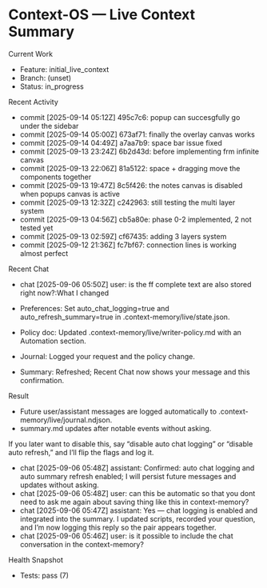 # Context-OS — Live Context Summary

Current Work
- Feature: initial_live_context
- Branch: (unset)
- Status: in_progress

Recent Activity
- commit [2025-09-14 05:12Z] 495c7c6: popup can succesgfully go under the sidebar
- commit [2025-09-14 05:00Z] 673af71: finally the overlay canvas works
- commit [2025-09-14 04:49Z] a7aa7b9: space bar issue fixed
- commit [2025-09-13 23:24Z] 6b2d43d: before implementing frm infinite canvas
- commit [2025-09-13 22:06Z] 81a5122: space + dragging move the components together
- commit [2025-09-13 19:47Z] 8c5f426: the notes canvas is disabled when popups canvas is active
- commit [2025-09-13 12:32Z] c242963: still testing the multi layer system
- commit [2025-09-13 04:56Z] cb5a80e: phase 0-2 implemented, 2 not tested yet
- commit [2025-09-13 02:59Z] cf67435: adding 3 layers system
- commit [2025-09-12 21:36Z] fc7bf67: connection lines is working almost perfect

Recent Chat
- chat [2025-09-06 05:50Z] user: is the ff complete text are also stored right now?:What I changed

- Preferences: Set auto_chat_logging=true and auto_refresh_summary=true in .context-memory/live/state.json.
- Policy doc: Updated .context-memory/live/writer-policy.md with an Automation section.
- Journal: Logged your request and the policy change.
- Summary: Refreshed; Recent Chat now shows your message and this confirmation.

Result

- Future user/assistant messages are logged automatically to .context-memory/live/journal.ndjson.
- summary.md updates after notable events without asking.

If you later want to disable this, say “disable auto chat logging” or “disable auto refresh,” and I’ll flip the
flags and log it.

- chat [2025-09-06 05:48Z] assistant: Confirmed: auto chat logging and auto summary refresh enabled; I will persist future messages and updates without asking.
- chat [2025-09-06 05:48Z] user: can this be automatic so that you dont need to ask me again about saving thing like this in context-memory?
- chat [2025-09-06 05:47Z] assistant: Yes — chat logging is enabled and integrated into the summary. I updated scripts, recorded your question, and I’m now logging this reply so the pair appears together.
- chat [2025-09-06 05:46Z] user: is it possible to include the chat conversation in the context-memory?

Health Snapshot
- Tests: pass (7)
